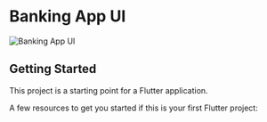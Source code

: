 # Banking App UI
![Banking App UI](https://user-images.githubusercontent.com/16510597/200475068-87c2d83a-d167-4d4e-b873-5b6099832c39.png)

## Getting Started

This project is a starting point for a Flutter application.

A few resources to get you started if this is your first Flutter project:

